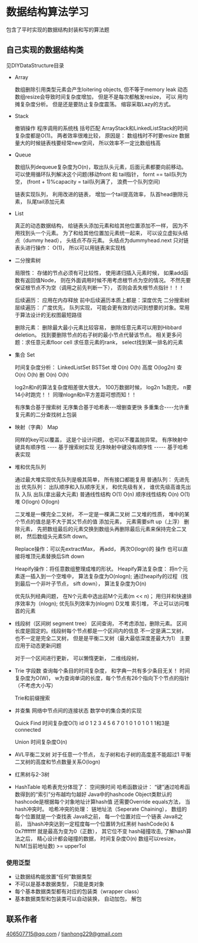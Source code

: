 # 数据结构算法学习
包含了平时实现的数据结构封装和写的算法题
## 自己实现的数据结构类
见DIYDataStructure目录
* Array
      
    数组删除引用类型元素会产生loitering objects, 但不等于memory leak
    动态数组resize会导致时间复杂度增加， 但是不是每次都触发resize， 可以
    用均摊复杂度分析。 但是还是要防止复杂度震荡。  缩容采取Lazy的方式。
      
* Stack

    撤销操作
    程序调用的系统栈
    括号匹配
    ArrayStack和LinkedListStack的时间复杂度都是O(1)。 两者效率很难比较， 原因是：
    数组栈时不时要resize
    数据量大的时候链表栈要经常new空间， 所以效率不一定比数组栈高
      
* Queue
     
    数组队列dequeue复杂度为O(n)，取出队头元素，后面元素都要向前移动。
    可以使用循环队列解决这个问题(移动front 和 tail指针， fornt == tail队列为空，
    (front + 1)%capacity = tail队列满了， 浪费一个队列空间)

    链表实现队列， 利用改进的链表， 增加一个tail提高效率， 队首head删除元素， 队尾tail添加元素
* List
    
    真正的动态数据结构，
    给链表头添加元素和给其他位置添加不一样， 因为不用找到头一个元素。
    为了和给其他位置加元素统一起来， 可以设立虚拟头结点（dummy head）， 头结点不存元素。
    头结点为dummyhead.next
    只对链表头进行操作： O(1)， 所以可以用链表来实现栈

* 二分搜索树

    局限性： 存储的节点必须有可比较性，
    使用递归插入元素时候， 如果add函数有返回值Node， 则在外面调用时候不用考虑根节点为空的情况。
    不然先要保证根节点不为空（调用之前先判断一下）， 否则会丢失根节点指针！！！

    后续遍历： 应用在内存释放
    前中后续遍历本质上都是：深度优先
    二分搜索树层续遍历： 广度优先， 队列实现， 可能会更有效的访问到想要的对象。常用于算法设计的无权图最短路径

    删除元素： 删除最大最小元素比较容易， 删除任意元素可以用到Hibbard deletion。 找到要删除节点的右子树的最小节点代替该节点。
    相关更多问题：求任意元素floor cell
    求任意元素的rank， select找到某一排名的元素
       
* 集合 Set

    时间复杂度分析：
        LinkedListSet    BSTSet
    增       O(n)          O(h)  高度 O(log2n)
    查       O(n)          O(h)
    删       O(n)          O(h)

    log2n和n的算法复杂度相差很大很大， 100万数据时候， log2n 1s跑完， n要14小时跑完！！
    同理nlogn和n平方差距可想而知！！

    有序集合基于搜索树
    无序集合基于哈希表---增删查更快
    多重集合----允许重复元素的二分查找树上包装

* 映射（字典） Map

    同样的key可以覆盖， 这是个设计问题， 也可以不覆盖抛异常。
    有序映射中键具有顺序性  ---- 基于搜索树实现
    无序映射中键没有顺序性 ----- 基于哈希表实现

* 堆和优先队列

    通过最大堆实现优先队列是极其简单， 所有接口都能复用
    普通队列： 先进先出
    优先队列： 出队顺序和入队顺序无关， 和优先级有关， 谁优先级高谁先出队
                              入队                 出队(拿出最大元素)
    普通线性结构              O(1)                       O(n)
    顺序线性结构              O(n)                       O(1)
        堆                    O(logn)                    O(logn)

    二叉堆是一棵完全二叉树， 不一定是一棵满二叉树
    二叉堆的性质， 堆中的某个节点的值总是不大于其父节点的值
    添加元素， 元素需要sift up（上浮）
    删除元素， 先把数组最后的元素交换到数组头再删除最后元素来保持完全二叉树， 然后数组头元素Sift down。

    Replace操作：可以先extractMax， 再add， 两次O(logn)的 操作
    也可以直接将堆顶元素替换后Sift down

    Heapify操作：将任意数组整理成堆的形状。
    Heapify算法复杂度： 将n个元素逐一插入到一个空堆中， 算法复杂度为O(nlogn);
    通过heapify的过程（找到最后一个非叶子节点， sift down）， 算法复杂度为O(n)

    优先队列经典问题， 在N个元素中选出前M个元素(m << n)； 用归并和快速排序效率为（nlogn); 优先队列效率为(nlogm)
    D叉堆
    索引堆， 不止可以访问堆首的元素

* 线段树（区间树 segment tree）
    区间查询， 不考虑添加，删除元素。 区间长度是固定的。线段树每个节点都是一个区间内的信息
    不一定是满二叉树， 也不一定是完全二叉树， 但是是平衡二叉树（最大最低深度差最大为1）
    主要应用于动态更新问题

    对于一个区间进行更新， 可以懒惰更新， 二维线段树，

* Trie 字段数
    查询每个条目的时间复杂度， 和字典一共有多少条目无关！
    时间复杂度为O(W)， w为查询单词的长度，每个节点有26个指向下个节点的指针（不考虑大小写）

    Trie和前缀搜索

* 并查集
    网络中节点间的连接状态
    数学中的集合类的实现

    Quick Find 时间复杂度O(1)
    id 0 1 2 3 4 5 6 7
       0 1 0 1 0 1 0 1
    1和3是connected

    Union 时间复杂度O(n)

* AVL平衡二叉树
    对于任意一个节点， 左子树和右子树的高度差不能超过1
    平衡二叉树的高度和节点数量关系O(logn)

* 红黑树与2-3树

* HashTable
    哈希表充分体现了： 空间换时间
    哈希函数设计： “键”通过哈希函数得到的“索引”分布越均匀越好
    Java中的hashcode
    Object类默认的hashcode是根据每个对象地址计算hash值
    还需要Override equals方法， 当hash冲突时。
    哈希冲突的处理： 链地址法（Seperate Chaining）， 数组的每个位置就是一个查找表
    Java8之前， 每一个位置对应一个链表
    Java8之前， 当hash冲突达到一定程度每一个位置转为红黑树
    hashCode(k) & 0x7fffffff 就是最高为变为0（正数）， 其它位不变
    hash碰撞攻击, 了解hash算法之后， 精心设计都会碰撞的数据， 时间复杂度O(n)
    数组可以resize， N/M(当前地址数) >= upperTol

### 使用泛型
* 让数据结构能放置“任何”数据类型
* 不可以是基本数据类型， 只能是类对象
* 每个基本数据类型都有对应的包装类（wrapper class）
* 基本数据类型和包装类可以自动装换， 自动加包， 解包
           
## 联系作者
406507715@qq.com / tianhong229@gmail.com
